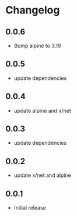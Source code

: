 # Changelog

## 0.0.6
* Bump alpine to 3.19

## 0.0.5
* update dependencies

## 0.0.4
* update alpine and x/net

## 0.0.3
* update dependencies

## 0.0.2
* update x/net and alpine

## 0.0.1
* Initial release
